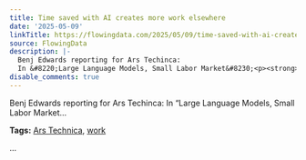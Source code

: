 ```yaml
---
title: Time saved with AI creates more work elsewhere
date: '2025-05-09'
linkTitle: https://flowingdata.com/2025/05/09/time-saved-with-ai-creates-more-work-elsewhere/
source: FlowingData
description: |-
  Benj Edwards reporting for Ars Techinca:
  In &#8220;Large Language Models, Small Labor Market&#8230;<p><strong>Tags:</strong> <a href="https://flowingdata.com/tag/ars-technica/" rel="tag">Ars Technica</a>, <a href="https://flowingdata.com/tag/work/" rel="tag">work</a></p> ...
disable_comments: true
---
```

Benj Edwards reporting for Ars Techinca:
In &#8220;Large Language Models, Small Labor Market&#8230;<p><strong>Tags:</strong> <a href="https://flowingdata.com/tag/ars-technica/" rel="tag">Ars Technica</a>, <a href="https://flowingdata.com/tag/work/" rel="tag">work</a></p> ...